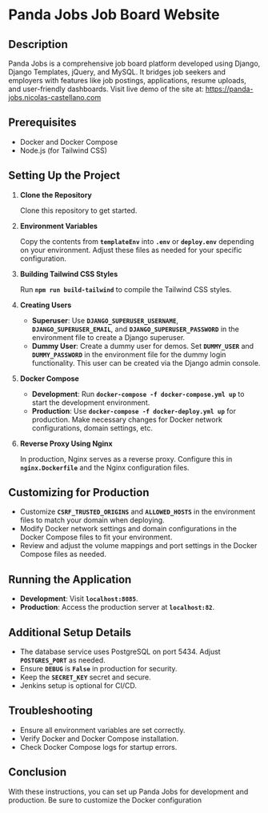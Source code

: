 # **Panda Jobs Job Board Website**

## **Description**

Panda Jobs is a comprehensive job board platform developed using Django, Django Templates, jQuery, and MySQL. It bridges job seekers and employers with features like job postings, applications, resume uploads, and user-friendly dashboards. Visit live demo of the site at: https://panda-jobs.nicolas-castellano.com 

## **Prerequisites**

- Docker and Docker Compose
- Node.js (for Tailwind CSS)

## **Setting Up the Project**

1. **Clone the Repository**
    
    Clone this repository to get started.
    
2. **Environment Variables**
    
    Copy the contents from **`templateEnv`** into **`.env`** or **`deploy.env`** depending on your environment. Adjust these files as needed for your specific configuration.
    
3. **Building Tailwind CSS Styles**
    
    Run **`npm run build-tailwind`** to compile the Tailwind CSS styles.
    
4. **Creating Users**
    - **Superuser**: Use **`DJANGO_SUPERUSER_USERNAME`**, **`DJANGO_SUPERUSER_EMAIL`**, and **`DJANGO_SUPERUSER_PASSWORD`** in the environment file to create a Django superuser.
    - **Dummy User**: Create a dummy user for demos. Set **`DUMMY_USER`** and **`DUMMY_PASSWORD`** in the environment file for the dummy login functionality. This user can be created via the Django admin console.
5. **Docker Compose**
    - **Development**: Run **`docker-compose -f docker-compose.yml up`** to start the development environment.
    - **Production**: Use **`docker-compose -f docker-deploy.yml up`** for production. Make necessary changes for Docker network configurations, domain settings, etc.
6. **Reverse Proxy Using Nginx**
    
    In production, Nginx serves as a reverse proxy. Configure this in **`nginx.Dockerfile`** and the Nginx configuration files.
    

## **Customizing for Production**

- Customize **`CSRF_TRUSTED_ORIGINS`** and **`ALLOWED_HOSTS`** in the environment files to match your domain when deploying.
- Modify Docker network settings and domain configurations in the Docker Compose files to fit your environment.
- Review and adjust the volume mappings and port settings in the Docker Compose files as needed.

## **Running the Application**

- **Development**: Visit **`localhost:8085`**.
- **Production**: Access the production server at **`localhost:82`**.

## **Additional Setup Details**

- The database service uses PostgreSQL on port 5434. Adjust **`POSTGRES_PORT`** as needed.
- Ensure **`DEBUG`** is **`False`** in production for security.
- Keep the **`SECRET_KEY`** secret and secure.
- Jenkins setup is optional for CI/CD.

## **Troubleshooting**

- Ensure all environment variables are set correctly.
- Verify Docker and Docker Compose installation.
- Check Docker Compose logs for startup errors.

## **Conclusion**

With these instructions, you can set up Panda Jobs for development and production. Be sure to customize the Docker configuration
